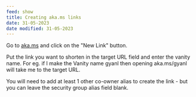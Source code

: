 ```yaml
---
feed: show
title: Creating aka.ms links
date: 31-05-2023
date modified: 31-05-2023
---
```


Go to [aka.ms](https://redirectiontool.trafficmanager.net/am/redirection/home?options=host:aka.ms&set=enableReadOnlyLinks) and click on the "New Link" button.

Put the link you want to shorten in the target URL field and enter the vanity name. For eg. if I make the Vanity name gyanl then opening aka.ms/gyanl will take me to the target URL.

You will need to add at least 1 other co-owner alias to create the link - but you can leave the security group alias field blank.
